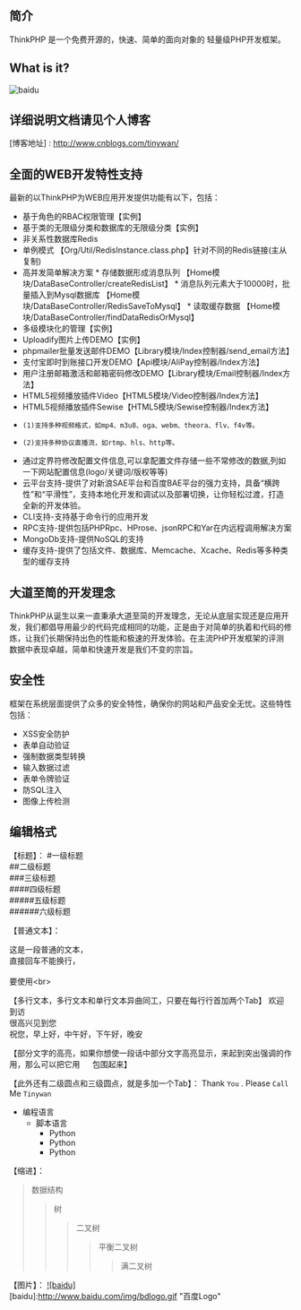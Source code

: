 ﻿## 简介

ThinkPHP 是一个免费开源的，快速、简单的面向对象的 轻量级PHP开发框架。

## What is it?
![baidu](https://camo.githubusercontent.com/9e32acff11b04496eb14e09b198fcbb055c9ccf0/68747470733a2f2f646e67356c33717a7265616c362e636c6f756466726f6e742e6e65742f323031362f4175672f636f64696e675f626f6172645f736d616c6c2d313437303836363336393131382e6a7067)

## 详细说明文档请见个人博客

[博客地址] : http://www.cnblogs.com/tinywan/

## 全面的WEB开发特性支持

最新的以ThinkPHP为WEB应用开发提供功能有以下，包括：

*  基于角色的RBAC权限管理【实例】
*  基于类的无限级分类和数据库的无限级分类【实例】
*  非关系性数据库Redis
 *  单例模式 【Org/Util/RedisInstance.class.php】针对不同的Redis链接(主从复制)
 *  高并发简单解决方案
        * 存储数据形成消息队列 【Home模块/DataBaseController/createRedisList】
        * 消息队列元素大于10000时，批量插入到Mysql数据库 【Home模块/DataBaseController/RedisSaveToMysql】 
        * 读取缓存数据 【Home模块/DataBaseController/findDataRedisOrMysql】
*  多级模块化的管理【实例】
*  Uploadify图片上传DEMO【实例】
*  phpmailer批量发送邮件DEMO【Library模块/Index控制器/send_email方法】
*  支付宝即时到账接口开发DEMO【Api模块/AliPay控制器/Index方法】
*  用户注册邮箱激活和邮箱密码修改DEMO【Library模块/Email控制器/Index方法】
*  HTML5视频播放插件Video【HTML5模块/Video控制器/Index方法】
*  HTML5视频播放插件Sewise【HTML5模块/Sewise控制器/Index方法】
*     (1)支持多种视频格式，如mp4、m3u8、oga、webm、theora、flv、f4v等。
*     (2)支持多种协议直播流，如rtmp、hls、http等。
*  通过定界符修改配置文件信息,可以拿配置文件存储一些不常修改的数据,列如一下网站配置信息(logo/关键词/版权等等)
*  云平台支持-提供了对新浪SAE平台和百度BAE平台的强力支持，具备“横跨性”和“平滑性”，支持本地化开发和调试以及部署切换，让你轻松过渡，打造全新的开发体验。
*  CLI支持-支持基于命令行的应用开发
*  RPC支持-提供包括PHPRpc、HProse、jsonRPC和Yar在内远程调用解决方案
*  MongoDb支持-提供NoSQL的支持
*  缓存支持-提供了包括文件、数据库、Memcache、Xcache、Redis等多种类型的缓存支持
      
## 大道至简的开发理念

ThinkPHP从诞生以来一直秉承大道至简的开发理念，无论从底层实现还是应用开发，我们都倡导用最少的代码完成相同的功能，正是由于对简单的执着和代码的修炼，让我们长期保持出色的性能和极速的开发体验。在主流PHP开发框架的评测数据中表现卓越，简单和快速开发是我们不变的宗旨。

## 安全性

框架在系统层面提供了众多的安全特性，确保你的网站和产品安全无忧。这些特性包括：

*  XSS安全防护
*  表单自动验证
*  强制数据类型转换
*  输入数据过滤
*  表单令牌验证
*  防SQL注入
*  图像上传检测

## 编辑格式
【标题】：
#一级标题  
##二级标题  
###三级标题  
####四级标题  
#####五级标题  
######六级标题 

【普通文本】：

这是一段普通的文本，  
直接回车不能换行，<br>  
要使用\<br>

【多行文本，多行文本和单行文本异曲同工，只要在每行行首加两个Tab】
欢迎到访  
很高兴见到您  
祝您，早上好，中午好，下午好，晚安 

【部分文字的高亮，如果你想使一段话中部分文字高亮显示，来起到突出强调的作用，那么可以把它用 `  ` 包围起来】

【此外还有二级圆点和三级圆点，就是多加一个Tab】：
Thank `You` . Please `Call` Me `Tinywan`

* 编程语言
    * 脚本语言  
        * Python 
        * Python 
        * Python 


【缩进】：
>数据结构  
>>树  
>>>二叉树  
>>>>平衡二叉树  
>>>>>满二叉树 


【图片】：
[![baidu]](http://baidu.com)  
[baidu]:http://www.baidu.com/img/bdlogo.gif "百度Logo" 

